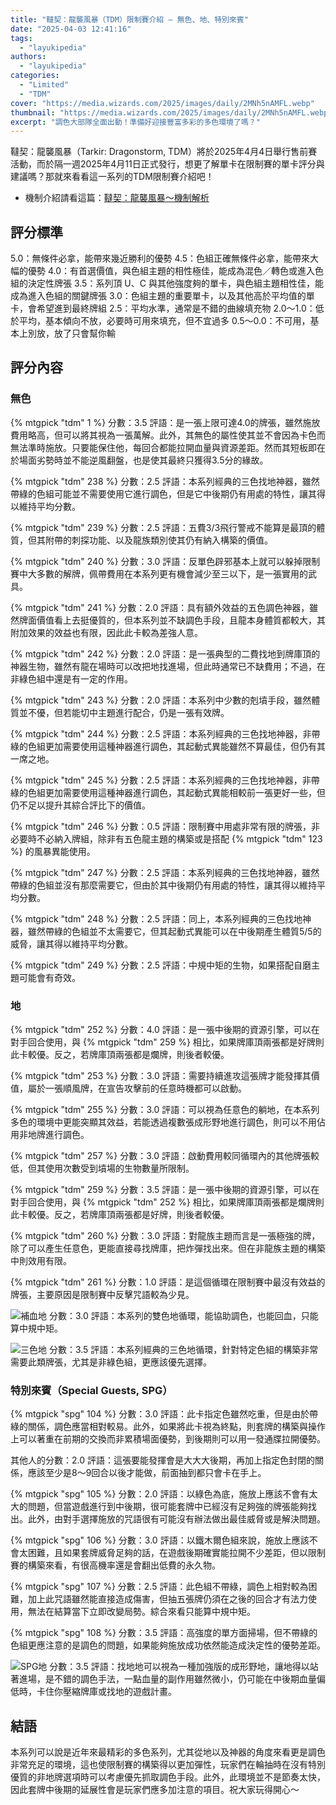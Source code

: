 ```yaml
---
title: "韃契：龍襲風暴（TDM）限制賽介紹 — 無色、地、特別來賓"
date: "2025-04-03 12:41:16"
tags:
  - "layukipedia"
authors:
  - "layukipedia"
categories:
  - "Limited"
  - "TDM"
cover: "https://media.wizards.com/2025/images/daily/2MNh5nAMFL.webp"
thumbnail: "https://media.wizards.com/2025/images/daily/2MNh5nAMFL.webp"
excerpt: "調色大部隊全面出動！準備好迎接豐富多彩的多色環境了嗎？"
---
```


韃契：龍襲風暴（Tarkir: Dragonstorm, TDM）將於2025年4月4日舉行售前賽活動，而於隔一週2025年4月11日正式發行，想更了解單卡在限制賽的單卡評分與建議嗎？那就來看看這一系列的TDM限制賽介紹吧！

- 機制介紹請看這篇：[韃契：龍襲風暴～機制解析](https://guildmagesforum.tw/TDM-mechanism/)

## 評分標準

<!---評分標準若有異動，會直接更新此template，如有需要調整請作者向團隊提出template更新的需求，完成討論後會再進版--->

5.0：無條件必拿，能帶來幾近勝利的優勢
4.5：色組正確無條件必拿，能帶來大幅的優勢
4.0：有首選價值，與色組主題的相性極佳，能成為混色／轉色或進入色組的決定性牌張
3.5：系列頂 U、C 與其他強度夠的單卡，與色組主題相性佳，能成為進入色組的關鍵牌張
3.0：色組主題的重要單卡，以及其他高於平均值的單卡，會希望進到最終牌組
2.5：平均水準，通常是不錯的曲線填充物
2.0～1.0：低於平均，基本傾向不放，必要時可用來填充，但不宜過多
0.5～0.0：不可用，基本上別放，放了只會幫你輸

## 評分內容

### 無色 

<!---1--->
{% mtgpick "tdm" 1 %}
分數：3.5
評語：是一張上限可達4.0的牌張，雖然施放費用略高，但可以將其視為一張萬解。此外，其無色的屬性使其並不會因為卡色而無法準時施放。只要能保住他，每回合都能拉開血量與資源差距。然而其短板即在於場面劣勢時並不能逆風翻盤，也是使其最終只獲得3.5分的緣故。


<!---238--->
{% mtgpick "tdm" 238 %}
分數：2.5
評語：本系列經典的三色找地神器，雖然帶綠的色組可能並不需要使用它進行調色，但是它中後期仍有用處的特性，讓其得以維持平均分數。


<!---239--->
{% mtgpick "tdm" 239 %}
分數：2.5
評語：五費3/3飛行警戒不能算是最頂的體質，但其附帶的刺探功能、以及龍族類別使其仍有納入構築的價值。


<!---240--->
{% mtgpick "tdm" 240 %}
分數：3.0
評語：反單色辟邪基本上就可以躲掉限制賽中大多數的解牌，佩帶費用在本系列更有機會減少至三以下，是一張實用的武具。


<!---241--->
{% mtgpick "tdm" 241 %}
分數：2.0
評語：具有額外效益的五色調色神器，雖然牌面價值看上去挺優質的，但本系列並不缺調色手段，且龍本身體質都較大，其附加效果的效益也有限，因此此卡較為差強人意。


<!---242--->
{% mtgpick "tdm" 242 %}
分數：2.0
評語：是一張典型的二費找地到牌庫頂的神器生物，雖然有龍在場時可以改把地找進場，但此時通常已不缺費用；不過，在非綠色組中還是有一定的作用。

<!---243--->
{% mtgpick "tdm" 243 %}
分數：2.0
評語：本系列中少數的剋墳手段，雖然體質並不優，但若能切中主題進行配合，仍是一張有效牌。


<!---244--->
{% mtgpick "tdm" 244 %}
分數：2.5
評語：本系列經典的三色找地神器，非帶綠的色組更加需要使用這種神器進行調色，其起動式異能雖然不算最佳，但仍有其一席之地。


<!---245--->
{% mtgpick "tdm" 245 %}
分數：2.5
評語：本系列經典的三色找地神器，非帶綠的色組更加需要使用這種神器進行調色，其起動式異能相較前一張更好一些，但仍不足以提升其綜合評比下的價值。


<!---246--->
{% mtgpick "tdm" 246 %}
分數：0.5
評語：限制賽中用處非常有限的牌張，非必要時不必納入牌組，除非有五色龍主題的構築或是搭配 {% mtgpick "tdm" 123 %} 的風暴異能使用。


<!---247--->
{% mtgpick "tdm" 247 %}
分數：2.5
評語：本系列經典的三色找地神器，雖然帶綠的色組並沒有那麼需要它，但由於其中後期仍有用處的特性，讓其得以維持平均分數。


<!---248--->
{% mtgpick "tdm" 248 %}
分數：2.5
評語：同上，本系列經典的三色找地神器，雖然帶綠的色組並不太需要它，但其起動式異能可以在中後期產生體質5/5的威脅，讓其得以維持平均分數。


<!---249--->
{% mtgpick "tdm" 249 %}
分數：2.5
評語：中規中矩的生物，如果搭配自磨主題可能會有奇效。


### 地 

<!---252--->
{% mtgpick "tdm" 252 %}
分數：4.0
評語：是一張中後期的資源引擎，可以在對手回合使用，與 {% mtgpick "tdm" 259 %} 相比，如果牌庫頂兩張都是好牌則此卡較優。反之，若牌庫頂兩張都是爛牌，則後者較優。


<!---253--->
{% mtgpick "tdm" 253 %}
分數：3.0
評語：需要持續進攻這張牌才能發揮其價值，屬於一張順風牌，在宣告攻擊前的任意時機都可以啟動。


<!---255--->
{% mtgpick "tdm" 255 %}
分數：3.0
評語：可以視為任意色的躺地，在本系列多色的環境中更能突顯其效益，若能透過複數張成形野地進行調色，則可以不用佔用非地牌進行調色。


<!---257--->
{% mtgpick "tdm" 257 %}
分數：3.0
評語：啟動費用較同循環內的其他牌張較低，但其使用次數受到墳場的生物數量所限制。


<!---259--->
{% mtgpick "tdm" 259 %}
分數：3.5
評語：是一張中後期的資源引擎，可以在對手回合使用，與 {% mtgpick "tdm" 252 %} 相比，如果牌庫頂兩張都是爛牌則此卡較優。反之，若牌庫頂兩張都是好牌，則後者較優。


<!---260--->
{% mtgpick "tdm" 260 %}
分數：3.0
評語：對龍族主題而言是一張極強的牌，除了可以產生任意色，更能直接尋找牌庫，把炸彈找出來。但在非龍族主題的構築中則效用有限。


<!---261--->
{% mtgpick "tdm" 261 %}
分數：1.0
評語：是這個循環在限制賽中最沒有效益的牌張，主要原因是限制賽中反擊咒語較為少見。


![補血地](https://i.meee.com.tw/WqbN8yw.png)
分數：3.0
評語：本系列的雙色地循環，能協助調色，也能回血，只能算中規中矩。

![三色地](https://i.meee.com.tw/bjgR2Kq.png)
分數：3.5
評語：本系列經典的三色地循環，針對特定色組的構築非常需要此類牌張，尤其是非綠色組，更應該優先選擇。


### 特別來賓（Special Guests, SPG）

<!---一般而言一個系列只有10張SPG，編號則接著前一個系列的SPG排序--->

<!---1--->
{% mtgpick "spg" 104 %}
分數：3.0
評語：此卡指定色雖然吃重，但是由於帶綠的關係，調色應當相對較易。此外，如果將此卡視為終點，則套牌的構築與操作上可以著重在前期的交換而非累積場面優勢，到後期則可以用一發通牒拉開優勢。

其他人的分數：2.0
評語：這張要能發揮會是大大大後期，再加上指定色封閉的關係，應該至少是8～9回合以後才能做，前面抽到都只會卡在手上。

<!---2--->
{% mtgpick "spg" 105 %}
分數：2.0
評語：以綠色為底，施放上應該不會有太大的問題，但當遊戲進行到中後期，很可能套牌中已經沒有足夠強的牌張能夠找出。此外，由對手選擇施放的咒語很有可能沒有辦法做出最佳威脅或是解決問題。


<!---3--->
{% mtgpick "spg" 106 %}
分數：3.0
評語：以鐵木爾色組來說，施放上應該不會太困難，且如果套牌威脅足夠的話，在遊戲後期確實能拉開不少差距，但以限制賽的構築來看，有很高機率還是會翻出低費的永久物。


<!---4--->
{% mtgpick "spg" 107 %}
分數：2.5
評語：此色組不帶綠，調色上相對較為困難，加上此咒語雖然能直接造成傷害，但抽五張牌仍須在之後的回合才有法力使用，無法在結算當下立即改變局勢。綜合來看只能算中規中矩。


<!---5--->
{% mtgpick "spg" 108 %}
分數：3.5
評語：高強度的單方面掃場，但不帶綠的色組更應注意的是調色的問題，如果能夠施放成功依然能造成決定性的優勢差距。

![SPG地](https://i.meee.com.tw/4rG1P5I.png)
分數：3.5
評語：找地地可以視為一種加強版的成形野地，讓地得以站著進場，是不錯的調色手法，一點血量的副作用雖然微小，仍可能在中後期血量偏低時，卡住你壓縮牌庫或找地的遊戲計畫。

## 結語
本系列可以說是近年來最精彩的多色系列，尤其從地以及神器的角度來看更是調色非常充足的環境，這也使限制賽的構築得以更加彈性，玩家們在輪抽時在沒有特別優質的非地牌選項時可以考慮優先抓取調色手段。此外，此環境並不是節奏太快，因此套牌中後期的延展性會是玩家們應多加注意的項目。祝大家玩得開心～
